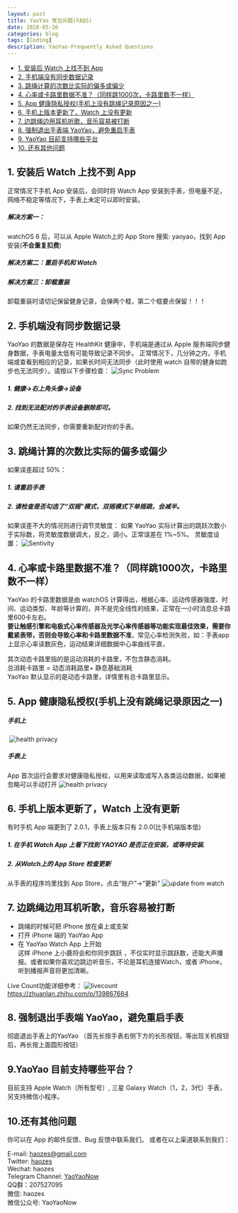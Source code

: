 ```yaml
---
layout: post
title: YaoYao 常见问题(FAQS)
date: 2020-05-26
categories: blog
tags: [Coding]
description: YaoYao-Frequently Asked Questions
---
```

* [1. 安装后 Watch 上找不到 App](#WatchApp)
* [2. 手机端没有同步数据记录](#2)
* [3. 跳绳计算的次数比实际的偏多或偏少](#-1)
* [4. 心率或卡路里数据不准？（同样跳1000次，卡路里数不一样）](#-1)
* [5. App 健康隐私授权(手机上没有跳绳记录原因之一)](#App)
* [6. 手机上版本更新了，Watch 上没有更新](#Watch)
* [7. 边跳绳边用耳机听歌，音乐容易被打断](#LiveCount)
* [8. 强制退出手表端 YaoYao，避免重启手表](#YaoYao)
* [9. YaoYao 目前支持哪些平台](#platform)
* [10. 还有其他问题](#-1)

##  <a name='WatchApp'></a>1. 安装后 Watch 上找不到 App
正常情况下手机 App 安装后，会同时将 Watch App 安装到手表，但电量不足，网络不稳定等情况下，手表上未定可以即时安装。 

#####  解决方案一：
watchOS 6 后，可以从 Apple Watch上的 App Store 搜索: yaoyao，找到 App 安装(__不会重复扣费__)

##### 解决方案二：重启手机和 Watch

#####  解决方案三：卸载重装
卸载重装时请切记保留健身记录，会弹两个框，第二个框要点保留！！！


##  <a name='2'></a>2. 手机端没有同步数据记录
YaoYao 的数据是保存在 HealthKit 健康中，手机端是通过从 Apple 服务端同步健身数据，手表电量太低有可能导致记录不同步。
正常情况下，几分钟之内，手机端或查看到相应的记录，如果长时间无法同步（此时使用 watch 自带的健身如跑步也无法同步）。请按以下步骤检查：
![Sync Problem](http://cdn.onlytalk.top/blog/faq-2.jpg)
#####  1. 健康->右上角头像->设备
#####  2. 找到无法配对的手表设备删除即可。
如果仍然无法同步，你需要重新配对你的手表。


##  <a name='-1'></a>3. 跳绳计算的次数比实际的偏多或偏少
如果误差超过 50%：
#####  1. 请重启手表
#####  2. 请检查是否勾选了“双摇”模式，双摇模式下单摇跳，会减半。
如果误差不大的情况则进行调节灵敏度：
如果 YaoYao 实际计算出的跳跃次数小于实际数，将灵敏度数据调大，反之，调小。正常误差在 1%~5%。
灵敏度设置：
![Sentivity](http://cdn.onlytalk.top/blog/faq4_zh.jpg)


##  <a name='-1'></a>4. 心率或卡路里数据不准？（同样跳1000次，卡路里数不一样）
YaoYao 的卡路里数据是由 watchOS 计算得出，根据心率、运动传感器强度、时间、运动类型、年龄等计算的，并不是完全线性的结果，正常在一小时消息总卡路里600卡左右。  
__要让触感引擎和电极式心率传感器及光学心率传感器等功能实现最佳效果，需要你戴紧表带，否则会导致心率和卡路里数据不准__，常见心率检测失败，如：手表app 上显示心率读数灰色，运动结果详细数据中心率曲线平直，

其次动态卡路里指的是运动消耗的卡路里，不包含静态消耗。  
总消耗卡路里 = 动态消耗路里+ 静息基础消耗  
YaoYao 默认显示的是动态卡路里，详情里有总卡路里显示。

##  <a name='App'></a>5. App 健康隐私授权(手机上没有跳绳记录原因之一)
#####  手机上
 ![health privacy](http://cdn.onlytalk.top/blog/faq6_1_cn.jpg)

#####  手表上
App 首次运行会要求对健康隐私授权，以用来读取或写入各类运动数据，如果被忽略可以手动打开
![health privacy](http://cdn.onlytalk.top/blog/faq6_cn.jpg)


##  <a name='Watch'></a>6. 手机上版本更新了，Watch 上没有更新
有时手机 App 端更到了 2.0.1，手表上版本只有 2.0.0(比手机端版本低)
#####  1. 在手机 Watch App 上看下找到 YAOYAO 是否正在安装，或等待安装.
#####  2. 从Watch上的 App Store 检查更新
 从手表的程序坞里找到 App Store，点击“账户”->“更新”
 ![update from watch](http://cdn.onlytalk.top/blog/faq-3_zh.jpg)

##  <a name='LiveCount'></a>7. 边跳绳边用耳机听歌，音乐容易被打断
- 跳绳的时候可把 iPhone 放在桌上或支架  
- 打开 iPhone 端的 YaoYao App  
- 在 YaoYao Watch App 上开始  
这样 iPhone 上小鹿将会和你同步跳跃 ，不仅实时显示跳跃数，还能大声播报。或者如果你喜欢边跳边听音乐，不论是耳机连接Watch，或者 iPhone，听到播报声音将更加清晰。 

Live Count功能详细参考：
![livecount](https://cdn.sspai.com/2020/05/12/edf762cb42cef688570528e37c4a175e.gif)
https://zhuanlan.zhihu.com/p/139867684

##  <a name='YaoYao'></a>8. 强制退出手表端 YaoYao，避免重启手表
彻底退出手表上的YaoYao （首先长按手表右侧下方的长形按钮，等出现关机按钮后，再长按上面圆形按钮）

##  <a name='platform'></a>9.YaoYao 目前支持哪些平台？
目前支持 Apple Watch（所有型号）, 三星 Galaxy Watch（1，2，3代）手表，另支持微信小程序。 

##  <a name='-1'></a>10.还有其他问题
你可以在 App 的邮件反馈、Bug 反馈中联系我们。
或者在以上渠道联系到我们： 

E-mail: [haozes@gmail.com](mailto:haozes@gmail.com)  
Twitter: [haozes](https://twitter.com/haozes)  
Wechat: haozes  
Telegram Channel: [YaoYaoNow](https://t.me/yaoyaonow)   
QQ群：207527095  
微信: haozes  
微信公众号: YaoYaoNow   

